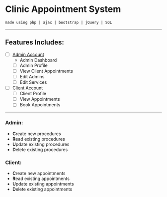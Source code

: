# Clinic Appointment System
``made using php | ajax | bootstrap | jQuery | SQL``
***
## Features Includes:
- [ ] [Admin Account](#admin)
  -  Admin Dashboard
  - [ ] Admin Profile
  - [ ] View Client Appointments
  - [ ] Edit Admins
  - [ ] Edit Services
- [ ] [Client Account](#client)
  - [ ] Client Profile
  - [ ] View Appointments
  - [ ] Book Appointments
-----
<a name="admin" />

### Admin:
- **C**reate new procedures
- **R**ead existing procedures
- **U**pdate existing procedures
- **D**elete existing procedures
<a name="client" />

### Client:
- **C**reate new appointments
- **R**ead existing appointments
- **U**pdate existing appointments
- **D**elete existing appointments
